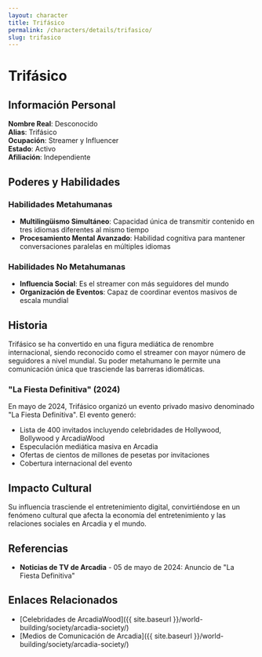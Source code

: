 ```yaml
---
layout: character
title: Trifásico
permalink: /characters/details/trifasico/
slug: trifasico
---
```


# Trifásico

## Información Personal

**Nombre Real**: Desconocido  
**Alias**: Trifásico  
**Ocupación**: Streamer y Influencer  
**Estado**: Activo  
**Afiliación**: Independiente  

## Poderes y Habilidades

### Habilidades Metahumanas
- **Multilingüismo Simultáneo**: Capacidad única de transmitir contenido en tres idiomas diferentes al mismo tiempo
- **Procesamiento Mental Avanzado**: Habilidad cognitiva para mantener conversaciones paralelas en múltiples idiomas

### Habilidades No Metahumanas
- **Influencia Social**: Es el streamer con más seguidores del mundo
- **Organización de Eventos**: Capaz de coordinar eventos masivos de escala mundial

## Historia

Trifásico se ha convertido en una figura mediática de renombre internacional, siendo reconocido como el streamer con mayor número de seguidores a nivel mundial. Su poder metahumano le permite una comunicación única que trasciende las barreras idiomáticas.

### "La Fiesta Definitiva" (2024)

En mayo de 2024, Trifásico organizó un evento privado masivo denominado "La Fiesta Definitiva". El evento generó:

- Lista de 400 invitados incluyendo celebridades de Hollywood, Bollywood y ArcadiaWood
- Especulación mediática masiva en Arcadia
- Ofertas de cientos de millones de pesetas por invitaciones
- Cobertura internacional del evento

## Impacto Cultural

Su influencia trasciende el entretenimiento digital, convirtiéndose en un fenómeno cultural que afecta la economía del entretenimiento y las relaciones sociales en Arcadia y el mundo.

## Referencias

- **Noticias de TV de Arcadia** - 05 de mayo de 2024: Anuncio de "La Fiesta Definitiva"

## Enlaces Relacionados

- [Celebridades de ArcadiaWood]({{ site.baseurl }}/world-building/society/arcadia-society/)
- [Medios de Comunicación de Arcadia]({{ site.baseurl }}/world-building/society/arcadia-society/)